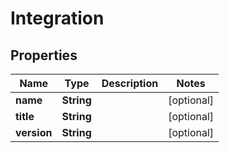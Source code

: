 
# Integration

## Properties
Name | Type | Description | Notes
------------ | ------------- | ------------- | -------------
**name** | **String** |  |  [optional]
**title** | **String** |  |  [optional]
**version** | **String** |  |  [optional]



